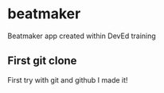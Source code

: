 # beatmaker

Beatmaker app created within DevEd training

## First git clone

First try with git and github
I made it!
